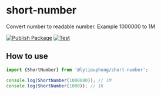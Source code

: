 # short-number

Convert number to readable number. Example 1000000 to 1M

[![Publish Package](https://github.com/lytieuphong/short-number/actions/workflows/publish-package.yaml/badge.svg)](https://github.com/lytieuphong/short-number/actions/workflows/publish-package.yaml) [![Test](https://github.com/lytieuphong/short-number/actions/workflows/test.yaml/badge.svg)](https://github.com/lytieuphong/short-number/actions/workflows/test.yaml)

## How to use

```js 
import {ShortNumber} from '@lytieuphong/short-number';

console.log(ShortNumber(1000000)); // 1M
console.log(ShortNumber(1000)); // 1K
```
